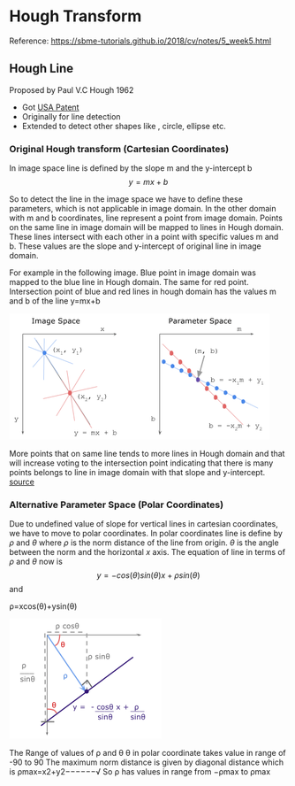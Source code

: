 # Hough Transform
Reference: https://sbme-tutorials.github.io/2018/cv/notes/5_week5.html

## Hough Line
Proposed by Paul V.C Hough 1962
* Got [USA Patent](https://patents.google.com/patent/US3069654)
* Originally for line detection
* Extended to detect other shapes like , circle, ellipse etc.

### Original Hough transform (Cartesian Coordinates)
In image space line is defined by the slope m and the y-intercept b
$$
y=mx+b
$$

So to detect the line in the image space we have to define these parameters, which is not applicable in image domain. In the other domain with m and b coordinates, line represent a point from image domain. Points on the same line in image domain will be mapped to lines in Hough domain. These lines intersect with each other in a point with specific values m and b. These values are the slope and y-intercept of original line in image domain.

For example in the following image. Blue point in image domain was mapped to the blue line in Hough domain. The same for red point. Intersection point of blue and red lines in hough domain has the values m and b of the line y=mx+b 

![Hough Parameter Space](figs/hough-mb_parameter_space.png "Hough Parameter Space")


More points that on same line tends to more lines in Hough domain and that will increase voting to the intersection point indicating that there is many points belongs to line in image domain with that slope and y-intercept.  [source](http://what-when-how.com/biomedical-image-analysis/the-hough-transform-biomedical-image-analysis/)

### Alternative Parameter Space (Polar Coordinates)
Due to undefined value of slope for vertical lines in cartesian coordinates, we have to move to polar coordinates. In polar coordinates line is define by $\rho$ and $\theta$ where $\rho$ is the norm distance of the line from origin. $\theta$ is the angle between the norm and the horizontal $x$ axis. The equation of line in terms of $\rho$ and $\theta$ now is
$$
y=−cos(\theta)sin(\theta)x+\rho sin(\theta)
$$
and

ρ=xcos(θ)+ysin(θ)

![Polar Coordinates](figs/hough_deriving-rho.png "Hough Parameter Space")

The Range of values of ρ and θ
θ in polar coordinate takes value in range of -90 to 90
The maximum norm distance is given by diagonal distance which is
ρmax=x2+y2−−−−−−√
So ρ has values in range from −ρmax to ρmax
